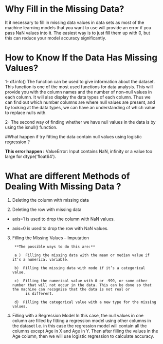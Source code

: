 # Why Fill in the Missing Data?

It it necessary to fill in missing data values in data sets as most of the machine learning models that you want to use will provide an error if you pass NaN values into it. The easiest way is to just fill them up with 0, but this can reduce your model accuracy significantly.


# How to Know If the Data Has Missing Values?

1-  df.info() The function can be used to give information about the dataset. This function is one of the most used functions for data analysis.
This will provide you with the column names and the number of non–null values in each column. It will also display the data types of each column.
Thus we can find out which number columns are where null values are present, and by looking at the data types, we can have an understanding of which value to replace nulls with.

2-  The second way of finding whether we have null values in the data is by using the isnull() function.

#What happen if  try fitting the data contain null values using logistic regression ?

**This error happen :**  ValueError: Input contains NaN, infinity or a value too large for dtype('float64').

# What are different Methods of Dealing With Missing Data ?

1. Deleting the column with missing data

2. Deleting the row with missing data

- axis=1 is used to drop the column with NaN values.

- axis=0 is used to drop the row with NaN values.


3. Filling the Missing Values – Imputation


        **The possible ways to do this are:**
        
        a )  Filling the missing data with the mean or median value if it’s a numerical variable.
        
        b)  Filling the missing data with mode if it’s a categorical value.
        
        c)  Filling the numerical value with 0 or -999, or some other number that will not occur in the data. This can be done so that the machine can recognize that the data is not real or 
             is different.
        
        d)  Filling the categorical value with a new type for the missing values.

4. Filling with a Regression Model
In this case, the null values in one column are filled by fitting a regression model using other columns in the dataset
I.e. in this case the regression model will contain all the columns except Age in X and Age in Y.
Then after filling the values in the Age column, then we will use logistic regression to calculate accuracy.
















